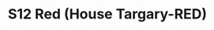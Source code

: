 ---
title: S12 Red (House Targary-RED)
permalink: "/teams/s12-red"
teamslug: s12-red
members:
- Porter Brockway - Captain
- Brian Sparrow - Quarterback
- James Bain
- Brandon Benjamin
- Lynnette Clark
- Sam Cramer
- Keaton Fedak
- Ken Green
- Tom Loughran
- Ryan Myers
- Paul Plasencia
- Linda Pratt
- Christian Smith
- Jack Blaney (Supplemental)
teamid: 4177
name: S12 Red
color: House Targary-RED
division: ''
---